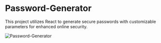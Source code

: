 # Password-Generator
This project utilizes React to generate secure passwords with customizable parameters for enhanced online security.

![Password-Generator](https://user-images.githubusercontent.com/108688592/230701111-355b14b4-54cc-4c58-a0ad-6c7a66585e7c.png)
